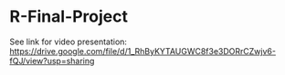 # R-Final-Project

See link for video presentation: https://drive.google.com/file/d/1_RhByKYTAUGWC8f3e3DORrCZwjv6-fQJ/view?usp=sharing
